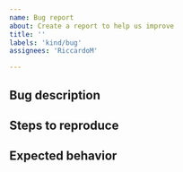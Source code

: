```yaml
---
name: Bug report
about: Create a report to help us improve
title: ''
labels: 'kind/bug'
assignees: 'RiccardoM'

---
```

<!-- < < < < < < < < < < < < < < < < < < < < < < < < < < < < < < < < < ☺ 
v                            ✰  Thanks for opening an issue! ✰    
v    Before smashing the submit button please review the template.
v    Please also ensure that this is not a duplicate issue :)  
☺ > > > > > > > > > > > > > > > > > > > > > > > > > > > > > > > > >  --> 

## Bug description
<!-- A clear and concise description of what the bug is. -->

## Steps to reproduce
<!-- Steps to reproduce the bug --> 

## Expected behavior
<!-- A clear and concise description of what you expected to happen. -->
